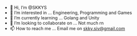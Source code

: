 - 👋 Hi, I’m @SKKYS
- 👀 I’m interested in ... Engineering, Programming and Games
- 🌱 I’m currently learning ... Golang and Unity
- 💞️ I’m looking to collaborate on ... Not much rn
- 📫 How to reach me ... Email me on skky.siv@gmail.com

<!---
SKKYS/SKKYS is a ✨ special ✨ repository because its `README.md` (this file) appears on your GitHub profile.
You can click the Preview link to take a look at your changes.
--->
